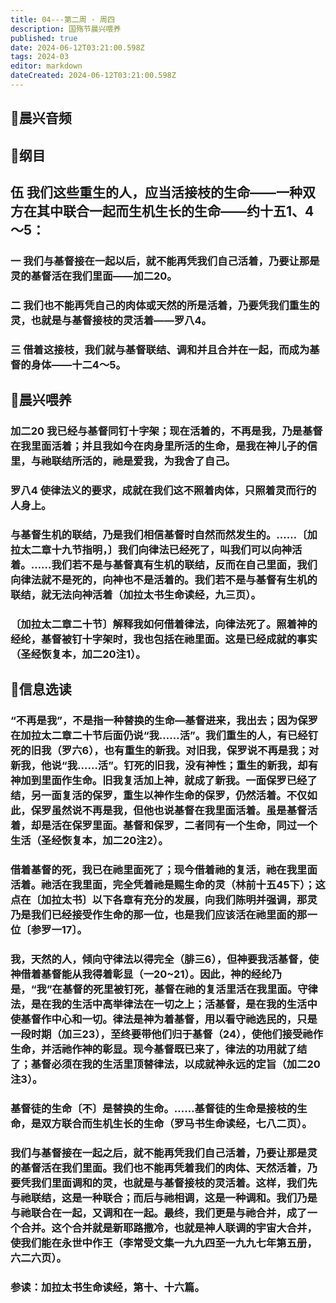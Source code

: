 ```yaml
---
title: 04---第二周 · 周四
description: 国殇节晨兴喂养
published: true
date: 2024-06-12T03:21:00.598Z
tags: 2024-03
editor: markdown
dateCreated: 2024-06-12T03:21:00.598Z
---
```


## 🎵晨兴音频

## 📖纲目

## 伍    我们这些重生的人，应当活接枝的生命——一种双方在其中联合一起而生机生长的生命——约十五1、4～5：

### 一    我们与基督接在一起以后，就不能再凭我们自己活着，乃要让那是灵的基督活在我们里面——加二20。

### 二    我们也不能再凭自己的肉体或天然的所是活着，乃要凭我们重生的灵，也就是与基督接枝的灵活着——罗八4。

### 三    借着这接枝，我们就与基督联结、调和并且合并在一起，而成为基督的身体——十二4～5。

## 📖晨兴喂养

### 加二20    我已经与基督同钉十字架；现在活着的，不再是我，乃是基督在我里面活着；并且我如今在肉身里所活的生命，是我在神儿子的信里，与祂联结所活的，祂是爱我，为我舍了自己。

### 罗八4    使律法义的要求，成就在我们这不照着肉体，只照着灵而行的人身上。

### 与基督生机的联结，乃是我们相信基督时自然而然发生的。……〔加拉太二章十九节指明，〕我们向律法已经死了，叫我们可以向神活着。……我们若不是与基督真有生机的联结，反而在自己里面，我们向律法就不是死的，向神也不是活着的。我们若不是与基督有生机的联结，就无法向神活着（加拉太书生命读经，九三页）。

### 〔加拉太二章二十节〕解释我如何借着律法，向律法死了。照着神的经纶，基督被钉十字架时，我也包括在祂里面。这是已经成就的事实（圣经恢复本，加二20注1）。

## 📖信息选读

### “不再是我”，不是指一种替换的生命—基督进来，我出去；因为保罗在加拉太二章二十节后面仍说“我……活”。我们重生的人，有已经钉死的旧我（罗六6），也有重生的新我。对旧我，保罗说不再是我；对新我，他说“我……活”。钉死的旧我，没有神性；重生的新我，却有神加到里面作生命。旧我复活加上神，就成了新我。一面保罗已经了结，另一面复活的保罗，重生以神作生命的保罗，仍然活着。不仅如此，保罗虽然说不再是我，但他也说基督在我里面活着。虽是基督活着，却是活在保罗里面。基督和保罗，二者同有一个生命，同过一个生活（圣经恢复本，加二20注2）。

### 借着基督的死，我已在祂里面死了；现今借着祂的复活，祂在我里面活着。祂活在我里面，完全凭着祂是赐生命的灵（林前十五45下）；这点在〔加拉太书〕以下各章有充分的发展，向我们陈明并强调，那灵乃是我们已经接受作生命的那一位，也是我们应该活在祂里面的那一位〔参罗一17〕。

### 我，天然的人，倾向守律法以得完全（腓三6），但神要我活基督，使神借着基督能从我得着彰显（一20~21）。因此，神的经纶乃是，“我”在基督的死里被钉死，基督在祂的复活里活在我里面。守律法，是在我的生活中高举律法在一切之上；活基督，是在我的生活中使基督作中心和一切。律法是神为着基督，用以看守祂选民的，只是一段时期（加三23），至终要带他们归于基督（24），使他们接受祂作生命，并活祂作神的彰显。现今基督既已来了，律法的功用就了结了；基督必须在我的生活里顶替律法，以成就神永远的定旨（加二20注3）。

### 基督徒的生命〔不〕是替换的生命。……基督徒的生命是接枝的生命，是双方联合而生机生长的生命（罗马书生命读经，七八二页）。

### 我们与基督接在一起之后，就不能再凭我们自己活着，乃要让那是灵的基督活在我们里面。我们也不能再凭着我们的肉体、天然活着，乃要凭我们里面调和的灵，也就是与基督接枝的灵活着。这样，我们先与祂联结，这是一种联合；而后与祂相调，这是一种调和。我们乃是与祂联合在一起，又调和在一起。最终，我们更是与祂合并，成了一个合并。这个合并就是新耶路撒冷，也就是神人联调的宇宙大合并，使我们能在永世中作王（李常受文集一九九四至一九九七年第五册，六二六页）。

### 参读：加拉太书生命读经，第十、十六篇。
<!-- Google tag (gtag.js) -->
<script async src="https://www.googletagmanager.com/gtag/js?id=G-1P8709Z16T"></script>
<script>
  window.dataLayer = window.dataLayer || [];
  function gtag(){dataLayer.push(arguments);}
  gtag('js', new Date());

  gtag('config', 'G-1P8709Z16T');
</script>